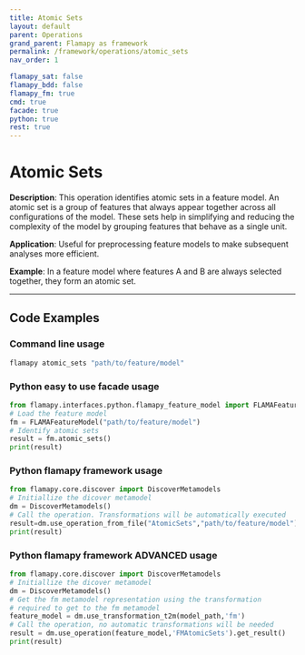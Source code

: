 ```yaml
---
title: Atomic Sets
layout: default
parent: Operations
grand_parent: Flamapy as framework
permalink: /framework/operations/atomic_sets
nav_order: 1

flamapy_sat: false
flamapy_bdd: false
flamapy_fm: true
cmd: true
facade: true
python: true
rest: true
---
```


# Atomic Sets

**Description**: 
This operation identifies atomic sets in a feature model. An atomic set is a group of features that always appear together across all configurations of the model. These sets help in simplifying and reducing the complexity of the model by grouping features that behave as a single unit.

**Application**: 
Useful for preprocessing feature models to make subsequent analyses more efficient.

**Example**: 
In a feature model where features A and B are always selected together, they form an atomic set.

---
## Code Examples

### Command line usage
```bash
flamapy atomic_sets "path/to/feature/model"
```

### Python easy to use facade usage
```python
from flamapy.interfaces.python.flamapy_feature_model import FLAMAFeatureModel
# Load the feature model
fm = FLAMAFeatureModel("path/to/feature/model")
# Identify atomic sets
result = fm.atomic_sets()
print(result)
```

### Python flamapy framework usage
```python
from flamapy.core.discover import DiscoverMetamodels
# Initiallize the dicover metamodel
dm = DiscoverMetamodels()
# Call the operation. Transformations will be automatically executed
result=dm.use_operation_from_file("AtomicSets","path/to/feature/model")
print(result)
```
### Python flamapy framework **ADVANCED** usage
```python
from flamapy.core.discover import DiscoverMetamodels
# Initiallize the dicover metamodel
dm = DiscoverMetamodels()
# Get the fm metamodel representation using the transformation 
# required to get to the fm metamodel
feature_model = dm.use_transformation_t2m(model_path,'fm') 
# Call the operation, no automatic transformations will be needed
result = dm.use_operation(feature_model,'FMAtomicSets').get_result()
print(result)
```


